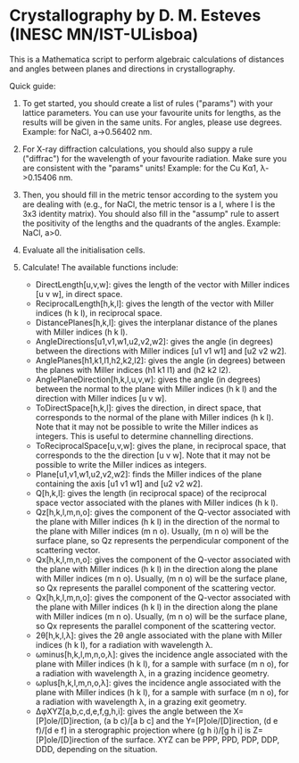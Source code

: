 # Crystallography by D. M. Esteves (INESC MN/IST-ULisboa)
This is a Mathematica script to perform algebraic calculations of distances and angles between planes and directions in crystallography.

Quick guide:
1. To get started, you should create a list of rules ("params") with your lattice parameters. You can use your favourite units for lengths, as the results will be given in the same units. For angles, please use degrees. Example: for NaCl, a->0.56402 nm.

2. For X-ray diffraction calculations, you should also suppy a rule ("diffrac") for the wavelength of your favourite radiation. Make sure you are consistent with the "params" units! Example: for the Cu Kα1, λ->0.15406 nm.

3. Then, you should fill in the metric tensor according to the system you are dealing with (e.g., for NaCl, the metric tensor is a I, where I is the 3x3 identity matrix). You should also fill in the "assump" rule to assert the positivity of the lengths and the quadrants of the angles. Example: NaCl, a>0.

4. Evaluate all the initialisation cells.

5. Calculate! The available functions include:
	- DirectLength[u,v,w]: gives the length of the vector with Miller indices [u v w], in direct space.
	- ReciprocalLength[h,k,l]: gives the length of the vector with Miller indices (h k l), in reciprocal space.
	- DistancePlanes[h,k,l]: gives the interplanar distance of the planes with Miller indices (h k l).
	- AngleDirections[u1,v1,w1,u2,v2,w2]: gives the angle (in degrees) between the directions with Miller indices [u1 v1 w1] and [u2 v2 w2].
	- AnglePlanes[h1,k1,l1,h2,k2,l2]: gives the angle (in degrees) between the planes with Miller indices (h1 k1 l1) and (h2 k2 l2).
	- AnglePlaneDirection[h,k,l,u,v,w]: gives the angle (in degrees) between the normal to the plane with Miller indices (h k l) and the direction with Miller indices [u v w].
	- ToDirectSpace[h,k,l]: gives the direction, in direct space, that corresponds to the normal of the plane with Miller indices (h k l). Note that it may not be possible to write the Miller indices as integers. This is useful to determine channelling directions.
	- ToReciprocalSpace[u,v,w]: gives the plane, in reciprocal space, that corresponds to the the direction [u v w]. Note that it may not be possible to write the Miller indices as integers. 
	- Plane[u1,v1,w1,u2,v2,w2]: finds the Miller indices of the plane containing the axis [u1 v1 w1] and [u2 v2 w2].
	- Q[h,k,l]: gives the length (in reciprocal space) of the reciprocal space vector associated with the planes with Miller indices (h k l).
	- Qz[h,k,l,m,n,o]: gives the component of the Q-vector associated with the plane with Miller indices (h k l) in the direction of the normal to the plane with Miller indices (m n o). Usually, (m n o) will be the surface plane, so Qz represents the perpendicular component of the scattering vector.
	- Qx[h,k,l,m,n,o]: gives the component of the Q-vector associated with the plane with Miller indices (h k l) in the direction along the plane with Miller indices (m n o). Usually, (m n o) will be the surface plane, so Qx represents the parallel component of the scattering vector.
	- Qx[h,k,l,m,n,o]: gives the component of the Q-vector associated with the plane with Miller indices (h k l) in the direction along the plane with Miller indices (m n o). Usually, (m n o) will be the surface plane, so Qx represents the parallel component of the scattering vector.
	- 2θ[h,k,l,λ]: gives the 2θ angle associated with the plane with Miller indices (h k l), for a radiation with wavelength λ.
	- ωminus[h,k,l,m,n,o,λ]: gives the incidence angle associated with the plane with Miller indices (h k l), for a sample with surface (m n o), for a radiation with wavelength λ, in a grazing incidence geometry.
	- ωplus[h,k,l,m,n,o,λ]: gives the incidence angle associated with the plane with Miller indices (h k l), for a sample with surface (m n o), for a radiation with wavelength λ, in a grazing exit geometry.
	- ΔφXYZ[a,b,c,d,e,f,g,h,i]: gives the angle between the X=[P]ole/[D]irection, (a b c)/[a b c] and the Y=[P]ole/[D]irection, (d e f)/[d e f] in a sterographic projection where (g h i)/[g h i] is Z=[P]ole/[D]irection of the surface. XYZ can be PPP, PPD, PDP, DDP, DDD, depending on the situation.